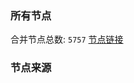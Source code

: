 ### 所有节点
合并节点总数: `5757`
[节点链接](https://github.com/rzhy1/33/raw/master/sub/sub_merge_base64.txt)

### 节点来源
